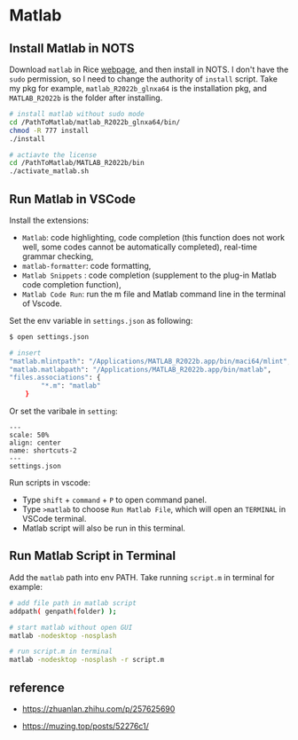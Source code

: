 # Matlab


## Install Matlab in NOTS

Download `matlab` in Rice [webpage](https://kb.rice.edu/page.php?id=69000),
and then install in NOTS.
I don't have the `sudo` permission, so I need to change the authority of `install` script. 
Take my pkg for example, `matlab_R2022b_glnxa64` is the installation pkg, and `MATLAB_R2022b` is the folder after installing.


```bash
# install matlab without sudo mode
cd /PathToMatlab/matlab_R2022b_glnxa64/bin/
chmod -R 777 install
./install

# actiavte the license
cd /PathToMatlab/MATLAB_R2022b/bin
./activate_matlab.sh

```

## Run Matlab in VSCode 

Install the extensions: 
- `Matlab`: code highlighting, code completion (this function does not work well, some codes cannot be automatically completed), real-time grammar checking, 
- `matlab-formatter`: code formatting, 
- `Matlab Snippets` : code completion (supplement to the plug-in Matlab code completion function), 
- `Matlab Code Run`: run the m file and Matlab command line in the terminal of Vscode. 

Set the env variable in `settings.json` as following:

```bash
$ open settings.json

# insert
"matlab.mlintpath": "/Applications/MATLAB_R2022b.app/bin/maci64/mlint",
"matlab.matlabpath": "/Applications/MATLAB_R2022b.app/bin/matlab",
"files.associations": {
        "*.m": "matlab"
    }
```

Or set the varibale in `setting`:

```{figure} ./files/matlab-setting.jpg
---
scale: 50%
align: center
name: shortcuts-2
---
settings.json
```


Run scripts in vscode:

- Type `shift` + `command` + `P` to open command panel.
- Type `>matlab` to choose `Run Matlab File`, which will open an `TERMINAL` in VSCode terminal. 
- Matlab script will also be run in this terminal.



## Run Matlab Script in Terminal

Add the `matlab` path into env PATH. Take running `script.m` in terminal for example:

```bash
# add file path in matlab script
addpath( genpath(folder) );

# start matlab without open GUI
matlab -nodesktop -nosplash 

# run script.m in terminal
matlab -nodesktop -nosplash -r script.m
```




## reference

- https://zhuanlan.zhihu.com/p/257625690

- https://muzing.top/posts/52276c1/